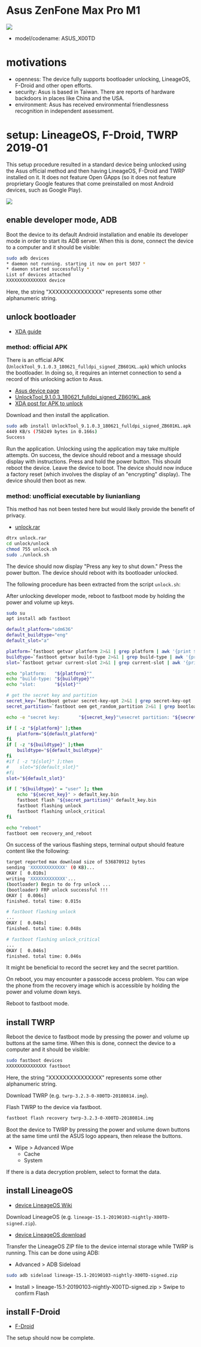 # Asus ZenFone Max Pro M1

![](https://raw.githubusercontent.com/wdbm/TFLOSSH/master/media/2019-01-31T2238Z.png)

- model/codename: ASUS_X00TD

# motivations

- openness: The device fully supports bootloader unlocking, LineageOS, F-Droid and other open efforts.
- security: Asus is based in Taiwan. There are reports of hardware backdoors in places like China and the USA.
- environment: Asus has received environmental friendlessness recognition in independent assessment.

# setup: LineageOS, F-Droid, TWRP 2019-01

This setup procedure resulted in a standard device being unlocked using the Asus official method and then having LineageOS, F-Droid and TWRP installed on it. It does not feature Open GApps (so it does not feature proprietary Google features that come preinstalled on most Android devices, such as Google Play).

![](https://raw.githubusercontent.com/wdbm/TFLOSSH/master/media/2019-01-23T0444Z.png)

## enable developer mode, ADB

Boot the device to its default Android installation and enable its developer mode in order to start its ADB server. When this is done, connect the device to a computer and it should be visible:

```Bash
sudo adb devices
* daemon not running. starting it now on port 5037 *
* daemon started successfully *
List of devices attached 
XXXXXXXXXXXXXXX	device
```

Here, the string "XXXXXXXXXXXXXXX" represents some other alphanumeric string.

## unlock bootloader

- [XDA guide](https://forum.xda-developers.com/asus-zenfone-max-pro-m1/how-to/discussion-unlocking-bootloader-t3786698)

### method: official APK

There is an official APK (`UnlockTool_9.1.0.3_180621_fulldpi_signed_ZB601KL.apk`) which unlocks the bootloader. In doing so, it requires an internet connection to send a record of this unlocking action to Asus.

- [Asus device page](https://www.asus.com/Phone/ZenFone-Max-Pro-M1/HelpDesk_Download)
- [UnlockTool_9.1.0.3_180621_fulldpi_signed_ZB601KL.apk](https://dlcdnets.asus.com/pub/ASUS/ZenFone/ZB601KL/UnlockTool_9.1.0.3_180621_fulldpi_signed_ZB601KL.apk)
- [XDA post for APK to unlock](https://forum.xda-developers.com/asus-zenfone-max-pro-m1/development/official-zenfone-max-pro-m1-official-t3869458)

Download and then install the application.

```Bash
sudo adb install UnlockTool_9.1.0.3_180621_fulldpi_signed_ZB601KL.apk
4449 KB/s (758249 bytes in 0.166s)
Success
```

Run the application. Unlocking using the application may take multiple attempts. On success, the device should reboot and a message should display with instructions. Press and hold the power button. This should reboot the device. Leave the device to boot. The device should now induce a factory reset (which involves the display of an "encrypting" display). The device should then boot as new.

### method: unofficial executable by liunianliang

This method has not been tested here but would likely provide the benefit of privacy.

- [unlock.rar](https://drive.google.com/drive/folders/1YpezCedaRWGDS9WW7UaXXyyBod0Bk5qp)

```Bash
dtrx unlock.rar
cd unlock/unlock
chmod 755 unlock.sh
sudo ./unlock.sh
```

The device should now display "Press any key to shut down." Press the power button. The device should reboot with its bootloader unlocked.

The following procedure has been extracted from the script `unlock.sh`:

After unlocking developer mode, reboot to fastboot mode by holding the power and volume up keys.

```Bash
sudo su
apt install adb fastboot

default_platform="sdm636"
default_buildtype="eng"
default_slot="a"

platform=`fastboot getvar platform 2>&1 | grep platform | awk '{print $NF}'`
buildtype=`fastboot getvar build-type 2>&1 | grep build-type | awk '{print $NF}'`
slot=`fastboot getvar current-slot 2>&1 | grep current-slot | awk '{print $NF}'`

echo "platform:   "${platform}""
echo "build-type: "${buildtype}""
echo "slot:       "${slot}""

# get the secret key and partition
secret_key=`fastboot getvar secret-key-opt 2>&1 | grep secret-key-opt | awk '{print $NF}'`
secret_partition=`fastboot oem get_random_partition 2>&1 | grep bootloader | awk '{print $NF}'`

echo -e "secret key:       "${secret_key}"\esecret partition: "${secret_partition}""

if [ -z "${platform}" ];then
    platform="${default_platform}"
fi
if [ -z "${buildtype}" ];then
    buildtype="${default_buildtype}"
fi
#if [ -z "${slot}" ];then
#    slot="${default_slot}"
#fi
slot="${default_slot}"

if [ "${buildtype}" = "user" ]; then
    echo "${secret_key}" > default_key.bin
    fastboot flash "${secret_partition}" default_key.bin
    fastboot flashing unlock
    fastboot flashing unlock_critical
fi

echo "reboot"
fastboot oem recovery_and_reboot
```

On success of the various flashing steps, terminal output should feature content like the following:

```Bash
target reported max download size of 536870912 bytes
sending 'XXXXXXXXXXXXX' (0 KB)...
OKAY [  0.010s]
writing 'XXXXXXXXXXXXX'...
(bootloader) Begin to do frp unlock ...
(bootloader) FRP unlock successful !!!
OKAY [  0.006s]
finished. total time: 0.015s
```

```Bash
# fastboot flashing unlock
...
OKAY [  0.048s]
finished. total time: 0.048s
```

```Bash
# fastboot flashing unlock_critical
...
OKAY [  0.046s]
finished. total time: 0.046s
```

It might be beneficial to record the secret key and the secret partition.

On reboot, you may encounter a passcode access problem. You can wipe the phone from the recovery image which is accessible by holding the power and volume down keys.

Reboot to fastboot mode.

## install TWRP

Reboot the device to fastboot mode by pressing the power and volume up buttons at the same time. When this is done, connect the device to a computer and it should be visible:

```Bash
sudo fastboot devices
XXXXXXXXXXXXXXX	fastboot
```

Here, the string "XXXXXXXXXXXXXXX" represents some other alphanumeric string.

Download TWRP (e.g. `twrp-3.2.3-0-X00TD-20180814.img`).

Flash TWRP to the device via fastboot.

```Bash
fastboot flash recovery twrp-3.2.3-0-X00TD-20180814.img
```

Boot the device to TWRP by pressing the power and volume down buttons at the same time until the ASUS logo appears, then release the buttons.

- Wipe > Advanced Wipe
    - Cache
    - System

If there is a data decryption problem, select to format the data.

## install LineageOS

- [device LineageOS Wiki](https://wiki.lineageos.org/devices/X00TD)

Download LineageOS (e.g. `lineage-15.1-20190103-nightly-X00TD-signed.zip`).

- [device LineageOS download](https://download.lineageos.org/X00TD)

Transfer the LineageOS ZIP file to the device internal storage while TWRP is running. This can be done using ADB:

- Advanced > ADB Sideload

```Bash
sudo adb sideload lineage-15.1-20190103-nightly-X00TD-signed.zip
```

- Install > lineage-15.1-20190103-nightly-X00TD-signed.zip > Swipe to confirm Flash

## install F-Droid

- [F-Droid](https://f-droid.org)

The setup should now be complete.
